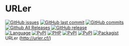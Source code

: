 # URLer
[![GitHub issues](https://img.shields.io/github/issues/I-am-4a/URLer.svg)]()
[![GitHub last commit](https://img.shields.io/github/last-commit/I-am-4a/URLer.svg)]()
[![GitHub commits](https://img.shields.io/github/commits-since/I-am-4a/URLer/1.0.0.svg)]()
[![Github All Releases](https://img.shields.io/github/downloads/I-am-4a/URLer/total.svg)]()
[![GitHub release](https://img.shields.io/github/release/I-am-4a/URLer.svg)]()  
[![Language](https://img.shields.io/badge/language-PHP,%20Python-blue.svg)]()
[![PyPI](https://img.shields.io/pypi/pyversions/Django.svg)]()
[![PHP](https://img.shields.io/badge/php-5.x%20or%20more-blue.svg)]()
[![PyPI](https://img.shields.io/badge/wheel-no-red.svg)]()
[![PyPI](https://img.shields.io/badge/tests-ok-green.svg)]()
[![Packagist](https://img.shields.io/packagist/l/doctrine/orm.svg)]()  
URLer (http://urler.cf/)
